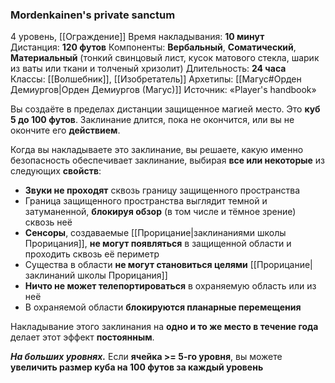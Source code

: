 ### Mordenkainen's private sanctum

4 уровень, [[Ограждение]]
Время накладывания: **10 минут**
Дистанция: **120 футов**
Компоненты: **Вербальный**, **Соматический**, **Материальный** (тонкий свинцовый лист, кусок матового стекла, шарик из ваты или ткани и толченый хризолит)
Длительность: **24 часа**
Классы: [[Волшебник]], [[Изобретатель]]
Архетипы: [[Магус#Орден Демиургов|Орден Демиургов (Магус)]]
Источник: «Player's handbook»

Вы создаёте в пределах дистанции защищенное магией место. Это **куб 5 до 100 футов**. Заклинание длится, пока не окончится, или вы не окончите его **действием**.

Когда вы накладываете это заклинание, вы решаете, какую именно безопасность обеспечивает заклинание, выбирая **все или некоторые** из следующих **свойств**:
- **Звуки не проходят** сквозь границу защищенного пространства
- Граница защищенного пространства выглядит темной и затуманенной, **блокируя обзор** (в том числе и тёмное зрение) сквозь неё
- **Сенсоры**, создаваемые [[Прорицание|заклинаниями школы Прорицания]], **не могут появляться** в защищенной области и проходить сквозь её периметр
- Существа в области **не могут становиться целями** [[Прорицание|заклинаний школы Прорицания]]
- **Ничто не может телепортироваться** в охраняемую область или из неё
- В охраняемой области **блокируются планарные перемещения**

Накладывание этого заклинания на **одно и то же место в течение года** делает этот эффект **постоянным**.

**_На больших уровнях._** Если **ячейка >= 5-го уровня**, вы можете **увеличить размер куба на 100 футов за каждый уровень**